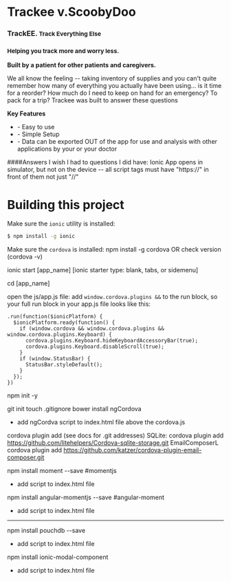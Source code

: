Trackee v.ScoobyDoo
=====================

<h3>TrackEE. <small>Track Everything Else</small></h3>
<h3><small>Helping you track more and worry less.</small></h3>
  <p><strong>Built by a patient for other patients and caregivers.</strong></p>
  <p>We all know the feeling -- taking inventory of supplies and you can't quite remember how many of everything you actually have been using... is it time for a reorder? How much do I need to keep on hand for an emergency? To pack for a trip? Trackee was built to answer these questions</p>
  <p><strong>Key Features</strong></p>
  <ul>
    <li>- Easy to use</li>
    <li>- Simple Setup</li>
    <li>- Data can be exported OUT of the app for use and analysis with other applications by your or your doctor</li>
  </ul>



  ####Answers I wish I had to questions I did have:
  Ionic App opens in simulator, but not on the device -- all script tags must have "https://" in front of them not just "//"

  Building this project
=====================

Make sure the `ionic` utility is installed:
```bash
$ npm install -g ionic
```
Make sure the `cordova` is installed:
npm install -g cordova OR check version (cordova -v)

ionic start [app_name] [ionic starter type: blank, tabs, or sidemenu]

cd [app_name]

open the js/app.js file:
add `window.cordova.plugins &&` to the run block, so your full run block in your app.js file looks like this:
```
.run(function($ionicPlatform) {
  $ionicPlatform.ready(function() {
    if (window.cordova && window.cordova.plugins && window.cordova.plugins.Keyboard) {
      cordova.plugins.Keyboard.hideKeyboardAccessoryBar(true);
      cordova.plugins.Keyboard.disableScroll(true);
    }
    if (window.StatusBar) {
      StatusBar.styleDefault();
    }
  });
})
```
npm init -y

git init
touch .gitignore
bower install ngCordova
+ add ngCordva script to index.html file above the cordova.js
<script src="lib/ngCordova/dist/ng-cordova.js"></script>



cordova plugin add (see docs for .git addresses)
SQLite: cordova plugin add https://github.com/litehelpers/Cordova-sqlite-storage.git
EmailComposerL cordova plugin add https://github.com/katzer/cordova-plugin-email-composer.git

npm install moment --save #momentjs
+ add script to index.html file
<script src="https://cdnjs.cloudflare.com/ajax/libs/moment.js/2.9.0/moment.min.js"></script>

npm install angular-momentjs --save #angular-moment
+ add script to index.html file
<script src="http://cdnjs.cloudflare.com/ajax/libs/angular-moment/0.9.0/angular-moment.min.js"></script>

----
npm install pouchdb --save
+ add script to index.html file

npm install ionic-modal-component
+ add script to index.html file
<script src="dist/ionic-modal-component.js"></script>
